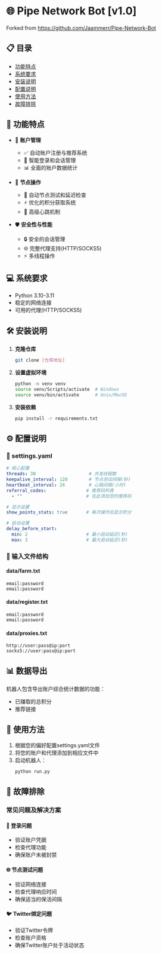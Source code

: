 # 🌐 Pipe Network Bot [v1.0]

Forked from https://github.com/Jaammerr/Pipe-Network-Bot

## 📋 目录
- [功能特点](#-功能特点)
- [系统要求](#-系统要求) 
- [安装说明](#-安装说明)
- [配置说明](#️-配置说明)
- [使用方法](#-使用方法)
- [故障排除](#-故障排除)

## 🚀 功能特点

- 🔐 **账户管理**
  - ✅ 自动账户注册与推荐系统
  - 🔄 智能登录和会话管理
  - 📊 全面的账户数据统计

- 🤖 **节点操作**
  - 📡 自动节点测试和延迟检查
  - ⚡ 优化的积分获取系统
  - 🔄 高级心跳机制

- 🛡️ **安全性与性能**
  - 🔒 安全的会话管理
  - 🌐 完整代理支持(HTTP/SOCKS5)
  - ⚡ 多线程操作

## 💻 系统要求

- Python 3.10-3.11
- 稳定的网络连接
- 可用的代理(HTTP/SOCKS5)

## 🛠️ 安装说明

1. **克隆仓库**
   ```bash
   git clone [仓库地址]
   ```

2. **设置虚拟环境**
   ```bash
   python -m venv venv
   source venv/Scripts/activate  # Windows
   source venv/bin/activate      # Unix/MacOS
   ```

3. **安装依赖**
   ```bash
   pip install -r requirements.txt
   ```

## ⚙️ 配置说明

### 📁 settings.yaml

```yaml
# 核心配置
threads: 30                    # 并发线程数
keepalive_interval: 120        # 节点测试间隔(秒)
heartbeat_interval: 24         # 心跳间隔(小时)
referral_codes:               # 推荐码列表
  - ""                        # 在此添加您的推荐码

# 显示设置
show_points_stats: true       # 每次操作后显示积分

# 启动设置
delay_before_start:
  min: 2                      # 最小启动延迟(秒)
  max: 3                      # 最大启动延迟(秒)
```

### 📁 输入文件结构

#### data/farm.txt
```
email:password
email:password
```

#### data/register.txt
```
email:password
email:password
```

#### data/proxies.txt
```
http://user:pass@ip:port
socks5://user:pass@ip:port
```

## 📊 数据导出

机器人包含导出账户综合统计数据的功能：
- 已赚取的总积分
- 推荐链接

## 🚀 使用方法

1. 根据您的偏好配置settings.yaml文件
2. 将您的账户和代理添加到相应文件中
3. 启动机器人：
   ```bash
   python run.py
   ```

## 🔧 故障排除

### 常见问题及解决方案

#### 🔑 登录问题
- 验证账户凭据
- 检查代理功能
- 确保账户未被封禁

#### 🌐 节点测试问题
- 验证网络连接
- 检查代理响应时间
- 确保适当的保活间隔

#### 🐦 Twitter绑定问题
- 验证Twitter令牌
- 检查账户资格
- 确保Twitter账户处于活动状态